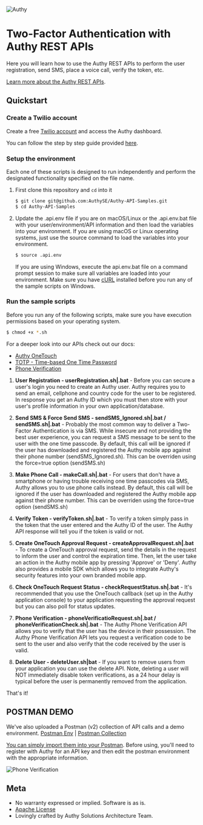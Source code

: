 ![Authy](https://raw.githubusercontent.com/AuthySE/Authy-API-Samples/master/authy-logo.png)

# Two-Factor Authentication with Authy REST APIs

Here you will learn how to use the Authy REST APIs to perform the user registration, send SMS, place a voice call, verify the token, etc.


[Learn more about the Authy REST APIs](https://docs.authy.com/).

## Quickstart

### Create a Twilio account

Create a free [Twilio account](https://www.twilio.com/user/account/authy/getting-started) and access the Authy dashboard.

You can follow the step by step guide provided [here](https://goo.gl/B3nuo5).

### Setup the environment

Each one of these scripts is designed to run independently and perform the designated functionality specified on the file name.

1. First clone this repository and `cd` into it

   ```bash
   $ git clone git@github.com:AuthySE/Authy-API-Samples.git
   $ cd Authy-API-Samples
   ```

1. Update the .api.env file if you are on macOS/Linux or the .api.env.bat file with your user/environment/API information and then load the variables into your environment. If you are using macOS or Linux operating systems, just use the source command to load the variables into your environment.
 
   ```bash
   $ source .api.env
   ```

   If you are using Windows, execute the api.env.bat file on a command prompt session to make sure all variables are loaded into your environment. Make sure you have [cURL](https://curl.haxx.se/download.html) installed before you run any of the sample scripts on Windows.
   
### Run the sample scripts

Before you run any of the following scripts, make sure you have execution permissions based on your operating system.

   ```bash
   $ chmod +x *.sh
   ```

For a deeper look into our APIs check out our docs:
* [Authy OneTouch](https://docs.authy.com/onetouch.html)
* [TOTP - Time-based One Time Password](https://docs.authy.com/totp.html)
* [Phone Verification](https://docs.authy.com/phone_verification.html)

1. **User Registration - userRegistration.sh|.bat** - Before you can secure a user's login you need to create an Authy user. Authy requires you to send an email, cellphone and country code for the user to be registered. In response you get an Authy ID which you must then store with your user's profile information in your own application/database.

1. **Send SMS & Force Send SMS - sendSMS_Ignored.sh|.bat / sendSMS.sh|.bat** - Probably the most common way to deliver a Two-Factor Authentication is via SMS. While insecure and not providing the best user experience, you can request a SMS message to be sent to the user with the one time passcode. By default, this call will be ignored if the user has downloaded and registered the Authy mobile app against their phone number (sendSMS_Ignored.sh). This can be overriden using the force=true option (sendSMS.sh)

1. **Make Phone Call - makeCall.sh|.bat** - For users that don't have a smartphone or having trouble receiving one time passcodes via SMS, Authy allows you to use phone calls instead. By default, this call will be ignored if the user has downloaded and registered the Authy mobile app against their phone number. This can be overriden using the force=true option (sendSMS.sh)

1. **Verify Token - verifyToken.sh|.bat** - To verify a token simply pass in the token that the user entered and the Authy ID of the user. The Authy API response will tell you if the token is valid or not.

1. **Create OneTouch Approval Request - createApprovalRequest.sh|.bat** - To create a OneTouch approval request, send the details in the request to inform the user and control the expiration time. Then, let the user take an action in the Authy mobile app by pressing 'Approve' or 'Deny'. Authy also provides a mobile SDK which allows you to integrate Authy's security features into your own branded mobile app.

1. **Check OneTouch Request Status - checkRequestStatus.sh|.bat** - It's recommended that you use the OneTouch callback (set up in the Authy application console) to your application requesting the approval request but you can also poll for status updates.

1. **Phone Verification - phoneVerificatioRequest.sh|.bat / phoneVerificationCheck.sh|.bat** - The Authy Phone Verification API allows you to verify that the user has the device in their possession. The Authy Phone Verification API lets you request a verification code to be sent to the user and also verify that the code received by the user is valid.

1. **Delete User - deleteUser.sh|bat** - If you want to remove users from your application you can use the delete API. Note, deleting a user will NOT immediately disable token verifications, as a 24 hour delay is typical before the user is permanently removed from the application.

That's it!

## POSTMAN DEMO

We've also uploaded a Postman (v2) collection of API calls and a demo environment. 
[Postman Env](https://github.com/AuthySE/Authy-API-Samples/blob/master/postman/GITHUB%2520DEMO%2520ENV.postman_environment.json) | [Postman Collection](https://github.com/AuthySE/Authy-API-Samples/blob/master/postman/Authy%2520API%2520for%2520Github.postman_collection.json)

[You can simply import them into your Postman](postman/SETUP_INSTRUCTIONS.md). Before using, you'll need to register with Authy for an API key and then edit the postman environment with the appropriate information.

![Phone Verification](https://github.com/AuthySE/Authy-API-Samples/blob/master/postman/postman.gif)

## Meta

* No warranty expressed or implied. Software is as is.
* [Apache License](https://opensource.org/licenses/Apache-2.0)
* Lovingly crafted by Authy Solutions Architecture Team.
